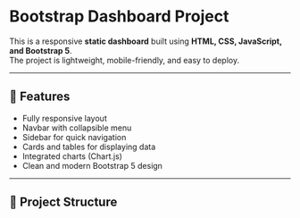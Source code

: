 # Bootstrap Dashboard Project

This is a responsive **static dashboard** built using **HTML, CSS, JavaScript, and Bootstrap 5**.  
The project is lightweight, mobile-friendly, and easy to deploy.

---

## 🚀 Features
- Fully responsive layout  
- Navbar with collapsible menu  
- Sidebar for quick navigation  
- Cards and tables for displaying data  
- Integrated charts (Chart.js)  
- Clean and modern Bootstrap 5 design  

---

## 📂 Project Structure
